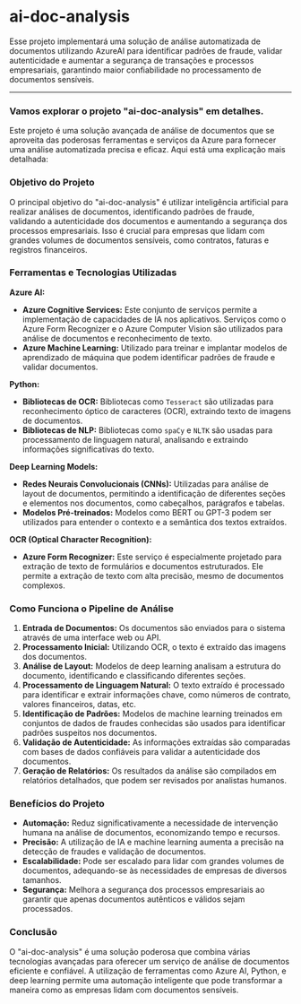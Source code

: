 # ai-doc-analysis
Esse projeto implementará uma solução de análise automatizada de documentos utilizando AzureAI para identificar padrões de fraude, validar autenticidade e aumentar a segurança de transações e processos empresariais, garantindo maior confiabilidade no processamento de documentos sensíveis.

--------------------------------------------------------------------------------------------------------

### Vamos explorar o projeto "ai-doc-analysis" em detalhes.

Este projeto é uma solução avançada de análise de documentos que se aproveita das poderosas ferramentas e serviços da Azure para fornecer uma análise automatizada precisa e eficaz. Aqui está uma explicação mais detalhada:

### Objetivo do Projeto

O principal objetivo do "ai-doc-analysis" é utilizar inteligência artificial para realizar análises de documentos, identificando padrões de fraude, validando a autenticidade dos documentos e aumentando a segurança dos processos empresariais. Isso é crucial para empresas que lidam com grandes volumes de documentos sensíveis, como contratos, faturas e registros financeiros.

### Ferramentas e Tecnologias Utilizadas

**Azure AI:**

- **Azure Cognitive Services:** Este conjunto de serviços permite a implementação de capacidades de IA nos aplicativos. Serviços como o Azure Form Recognizer e o Azure Computer Vision são utilizados para análise de documentos e reconhecimento de texto.
- **Azure Machine Learning:** Utilizado para treinar e implantar modelos de aprendizado de máquina que podem identificar padrões de fraude e validar documentos.

**Python:**

- **Bibliotecas de OCR:** Bibliotecas como `Tesseract` são utilizadas para reconhecimento óptico de caracteres (OCR), extraindo texto de imagens de documentos.
- **Bibliotecas de NLP:** Bibliotecas como `spaCy` e `NLTK` são usadas para processamento de linguagem natural, analisando e extraindo informações significativas do texto.

**Deep Learning Models:**

- **Redes Neurais Convolucionais (CNNs):** Utilizadas para análise de layout de documentos, permitindo a identificação de diferentes seções e elementos nos documentos, como cabeçalhos, parágrafos e tabelas.
- **Modelos Pré-treinados:** Modelos como BERT ou GPT-3 podem ser utilizados para entender o contexto e a semântica dos textos extraídos.

**OCR (Optical Character Recognition):**

- **Azure Form Recognizer:** Este serviço é especialmente projetado para extração de texto de formulários e documentos estruturados. Ele permite a extração de texto com alta precisão, mesmo de documentos complexos.

### Como Funciona o Pipeline de Análise

1. **Entrada de Documentos:** Os documentos são enviados para o sistema através de uma interface web ou API.
2. **Processamento Inicial:** Utilizando OCR, o texto é extraído das imagens dos documentos.
3. **Análise de Layout:** Modelos de deep learning analisam a estrutura do documento, identificando e classificando diferentes seções.
4. **Processamento de Linguagem Natural:** O texto extraído é processado para identificar e extrair informações chave, como números de contrato, valores financeiros, datas, etc.
5. **Identificação de Padrões:** Modelos de machine learning treinados em conjuntos de dados de fraudes conhecidas são usados para identificar padrões suspeitos nos documentos.
6. **Validação de Autenticidade:** As informações extraídas são comparadas com bases de dados confiáveis para validar a autenticidade dos documentos.
7. **Geração de Relatórios:** Os resultados da análise são compilados em relatórios detalhados, que podem ser revisados por analistas humanos.

### Benefícios do Projeto

- **Automação:** Reduz significativamente a necessidade de intervenção humana na análise de documentos, economizando tempo e recursos.
- **Precisão:** A utilização de IA e machine learning aumenta a precisão na detecção de fraudes e validação de documentos.
- **Escalabilidade:** Pode ser escalado para lidar com grandes volumes de documentos, adequando-se às necessidades de empresas de diversos tamanhos.
- **Segurança:** Melhora a segurança dos processos empresariais ao garantir que apenas documentos autênticos e válidos sejam processados.

### Conclusão

O "ai-doc-analysis" é uma solução poderosa que combina várias tecnologias avançadas para oferecer um serviço de análise de documentos eficiente e confiável. A utilização de ferramentas como Azure AI, Python, e deep learning permite uma automação inteligente que pode transformar a maneira como as empresas lidam com documentos sensíveis.